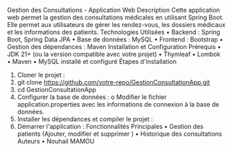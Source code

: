 Gestion des Consultations - Application Web
Description
Cette application web permet la gestion des consultations médicales en utilisant Spring Boot. Elle permet aux utilisateurs de gérer les rendez-vous, les dossiers médicaux et les informations des patients.
Technologies Utilisées
•	Backend : Spring Boot, Spring Data JPA
•	Base de données : MySQL 
•	Frontend : Bootstrap
•	Gestion des dépendances : Maven 
Installation et Configuration
Prérequis
•	JDK 21+ (ou la version compatible avec votre projet)
•	Thymleaf
•	Lombok
•	Maven 
•	MySQL installé et configuré
Étapes d'installation
1.	Cloner le projet :
2.	git clone https://github.com/votre-repo/GestionConsultationApp.git
3.	cd GestionConsultationApp
4.	Configurer la base de données :
o	Modifier le fichier application.properties avec les informations de connexion à la base de données.
5.	Installer les dépendances et compiler le projet :
6.	Démarrer l'application :
Fonctionnalités Principales
•	Gestion des patients (Ajouter, modifier et supprimer )
•	Historique des consultations 
Auteurs
•	Nouhail MAMOU
